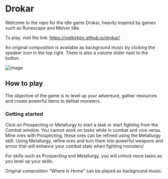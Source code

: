 # Drokar

Welcome to the repo for the idle game Drokar, heavily inspired by games such as Runescape and Melvor Idle.

To play, visit the link: 
https://joelkirkby.github.io/drokar/

An original composition is available as background music by clicking the speaker icon in the top right.
There is also a volume slider next to the button.

![image](https://github.com/JoelKirkby/drokar/assets/39950909/32d3334f-7f9a-48f0-b486-d8995aa02e60)

## How to play
The objective of the game is to level up your adventure, gather resources and create powerful items to defeat monsters.

### Getting started
Click on Prospecting or Metallurgy to start a task or start fighting from the Combat window. You cannot work on tasks while in combat and vice versa.
Mine ores with Prospecting, these ores can be refined using the Metallurgy skill.
Using Metallurgy, refine ores and turn them into powerful weapons and armor that will enhance your combat stats when fighting monsters! 

For skills such as Prospecting and Metallurgy, you will unlock more tasks as you level up your skills.

Original composition "Where Is Home" can be played as background music.


